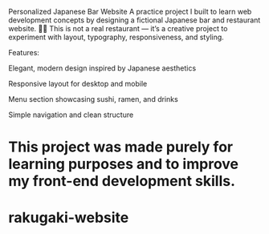 
Personalized Japanese Bar Website A practice project I built to learn web development concepts by designing a fictional Japanese bar and restaurant website. 🍶🍣 This is not a real restaurant — it’s a creative project to experiment with layout, typography, responsiveness, and styling.

Features:

Elegant, modern design inspired by Japanese aesthetics

Responsive layout for desktop and mobile

Menu section showcasing sushi, ramen, and drinks

Simple navigation and clean structure

This project was made purely for learning purposes and to improve my front-end development skills.
=======
# rakugaki-website
